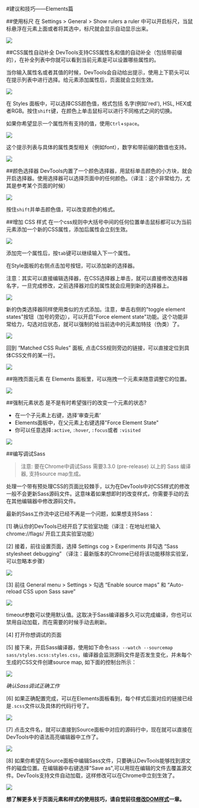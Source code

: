 #建议和技巧——Elements篇

##使用标尺
在 Settings > General > Show rulers a ruler 中可以开启标尺，当鼠标悬浮在元素上面或者将其选中，标尺就会显示自动显示出来。

![](https://developer.chrome.com/devtools/docs/tips-and-tricks/image_53.png)


##CSS属性自动补全
DevTools支持CSS属性名和值的自动补全（包括带前缀的），在补全列表中你就可以看到当前元素是可以设置哪些属性的。

当你输入属性名或者其值的时候，DevTools会自动给出提示，使用上下箭头可以在提示列表中进行选择。给元素添加属性后，页面就会立刻生效。

![](https://developer.chrome.com/devtools/docs/tips-and-tricks/image_55.png)

在 Styles 面板中，可以选择CSS颜色值，格式包括 名字(例如'red'), HSL, HEX或者RGB。按住`shift`键，在颜色上单击鼠标可以进行不同格式之间的切换。

如果你希望显示一个属性所有支持的值，使用`Ctrl`+`space`。

![](https://developer.chrome.com/devtools/docs/tips-and-tricks/image_56.png)

这个提示列表与具体的属性类型相关（例如font），数字和带前缀的数值也支持。

![](https://developer.chrome.com/devtools/docs/tips-and-tricks/image_57.png)

##颜色选择器
DevTools内置了一个颜色选择器，用鼠标单击颜色的小方块，就会开启选择器。使用选择器可以选择页面中的任何颜色。（译注：这个非常给力，尤其是参考某个页面的时候）

![](https://developer.chrome.com/devtools/docs/tips-and-tricks/colorpickercanary.png)

按住`shift`并单击颜色值，可以改变颜色的格式。

##增加 CSS 样式
在一个css规则中大括号中间的任何位置单击鼠标都可以为当前元素添加一个新的CSS属性，添加后属性会立刻生效。

![](https://developer.chrome.com/devtools/docs/tips-and-tricks/image_60.png)

添加完一个属性后，按`tab`键可以继续输入下一个属性。

在Style面板的右侧点击加号按钮，可以添加新的选择器。

注意：其实可以直接编辑选择器，在CSS选择器上单击，就可以直接修改选择器名字，一旦完成修改，之前选择器对应的属性就会应用到新的选择器上。

![](https://developer.chrome.com/devtools/docs/tips-and-tricks/image_62.png)

新的伪类选择器同样使用类似的方式添加。注意，单击右侧的"toggle element states"按钮（加号的旁边），可以开启"Force element state"功能。这个功能非常给力，勾选对应状态，就可以强制的给当前选中的元素加特技（伪类）了。

![](https://developer.chrome.com/devtools/docs/tips-and-tricks/image_64.png)

回到 “Matched CSS Rules” 面板, 点击CSS规则旁边的链接，可以直接定位到具体CSS文件的某一行。

![](https://developer.chrome.com/devtools/docs/tips-and-tricks/image_65.png)

##拖拽页面元素
在 Elements 面板里，可以拖拽一个元素来随意调整它的位置。

![](https://developer.chrome.com/devtools/docs/tips-and-tricks/image_66.png)

##强制元素状态
是不是有时希望强行的改变一个元素的状态?

+ 在一个子元素上右键，选择‘审查元素’
+ Elements面板中，在父元素上右键选择"Force Element State"
+ 你可以任意选择`:active`, `:hover`, `:focus`或者 `:visited`

![](https://developer.chrome.com/devtools/docs/tips-and-tricks/image_67.png)

##编写调试Sass

> 注意: 要在Chrome中调试Sass 需要3.3.0 (pre-release) 以上的 Sass 编译器, 支持source map生成。

处理一个带有预处理CSS的页面比较棘手，以为在DevTools中对CSS样式的修改一般不会更新Sass源码文件。这意味着如果想即时的改变样式，你需要手动的去在其他编辑器中修改源码文件。

最新的Sass工作流中这已经不再是一个问题，如果想支持Sass：

[1] 确认你的DevTools已经开启了实验室功能（译注：在地址栏输入 chrome://flags/ 开启工具实验室功能）

[2] 接着，前往设置页面，选择 Settings cog > Experiments 并勾选 “Sass stylesheet debugging” （译注：最新版本的Chrome已经将该功能移除实验室，可以忽略本步骤）

![](https://developer.chrome.com/devtools/docs/tips-and-tricks/stylesheetdebugging.png)

[3] 前往 General menu > Settings > 勾选 “Enable source maps” 和 “Auto-reload CSS upon Sass save”

![](https://developer.chrome.com/devtools/docs/tips-and-tricks/autoreload.png)

timeout参数可以使用默认值。这取决于Sass编译器多久可以完成编译，你也可以禁用自动加载，而在需要的时候手动去刷新。

[4] 打开你想调试的页面

[5] 接下来，开启Sass编译器，使用如下命令`sass --watch --sourcemap sass/styles.scss:styles.css`，编译器会监测源码文件是否发生变化，并未每个生成的CSS文件创建source map,
如下面的控制台所示：

![](https://developer.chrome.com/devtools/docs/tips-and-tricks/image_70.png)

*确认Sass调试正确工作* 

[6] 如果正确配置完成，可以在Elements面板看到，每个样式后面对应的链接已经是`.scss`文件以及具体的代码行号了。

![](https://developer.chrome.com/devtools/docs/tips-and-tricks/image_71.png)

[7] 点击文件名，就可以直接到Source面板中对应的源码行中，现在就可以直接在DevTools中的语法高亮编辑器中工作了。

![](https://developer.chrome.com/devtools/docs/tips-and-tricks/image_72.jpg)

[8] 如果你希望在Source面板中编辑Sass文件，只要确认DevTools能够找到源文件的磁盘位置。在编辑器中右键选择"Save as",可以用现在编辑的文件去覆盖源文件。DevTools支持文件自动加载，这样修改可以在Chrome中立刻生效了。


![](https://developer.chrome.com/devtools/docs/tips-and-tricks/image_73.png)


**想了解更多关于页面元素和样式的使用技巧，请自觉前往[修改DOM样式](https://developer.chrome.com/devtools/docs/dom-and-styles)一章。**
